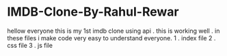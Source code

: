 # IMDB-Clone-By-Rahul-Rewar

hellow everyone this is my 1st imdb clone using api .
 this is working well .
 in these  files i make code very easy to understand everyone.
 1 . index file 
 2 . css  file 
 3 . js file 



